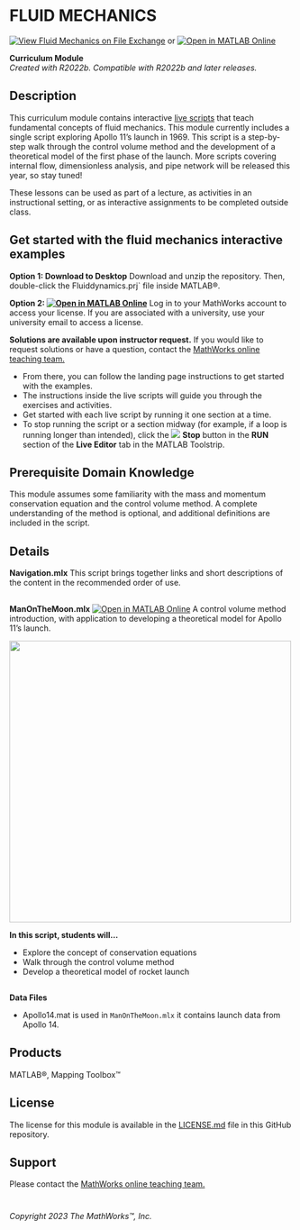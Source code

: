 # FLUID MECHANICS
[![View Fluid Mechanics on File Exchange](https://www.mathworks.com/matlabcentral/images/matlab-file-exchange.svg)](https://www.mathworks.com/matlabcentral/fileexchange/124840-fluid-mechanics) or [![Open in MATLAB Online](https://www.mathworks.com/images/responsive/global/open-in-matlab-online.svg)](https://matlab.mathworks.com/open/github/v1?repo=MathWorks-Teaching-Resources/Fluid-Mechanics&project=fluid-mechanics.prj)

**Curriculum Module**  
_Created with R2022b. Compatible with R2022b and later releases._ 

## Description ##
This curriculum module contains interactive [live scripts](https://www.mathworks.com/products/matlab/live-editor.html) that teach fundamental concepts of fluid mechanics. This module currently includes a single script exploring Apollo 11’s launch in 1969. This script is a step-by-step walk through the control volume method and the development of a theoretical model of the first phase of the launch. More scripts covering internal flow, dimensionless analysis, and pipe network will be released this year, so stay tuned!

These lessons can be used as part of a lecture, as activities in an instructional setting, or as interactive assignments to be completed outside class.

## Get started with the fluid mechanics interactive examples ##

**Option 1: Download to Desktop** Download and unzip the repository. Then, double-click the Fluiddynamics.prj` file inside MATLAB&reg;. 

**Option 2: [![Open in MATLAB Online](https://www.mathworks.com/images/responsive/global/open-in-matlab-online.svg)](https://matlab.mathworks.com/open/github/v1?repo=MathWorks-Teaching-Resources/Fluid-Mechanics&project=fluid-mechanics.prj)** Log in to your MathWorks account to access your license. If you are associated with a university, use your university email to access a license.

**Solutions are available upon instructor request.** If you would like to request solutions or have a question, contact the <a href="mailto:onlineteaching@mathworks.com">MathWorks online teaching team.</a>

- From there, you can follow the landing page instructions to get started with the examples. 
- The instructions inside the live scripts will guide you through the exercises and activities. 
- Get started with each live script by running it one section at a time. 
- To stop running the script or a section midway (for example, if a loop is running longer than intended), click the <img src="https://user-images.githubusercontent.com/88841524/182219991-17ef7bf9-369b-4463-8de6-9e440ca3bc9b.png"> **Stop** button in the **RUN** section of the **Live Editor** tab in the MATLAB Toolstrip.

## Prerequisite Domain Knowledge ##
This module assumes some familiarity with the mass and momentum conservation equation and the control volume method. A complete understanding of the method is optional, and additional definitions are included in the script.

## Details ##

**Navigation.mlx**
This script brings together links and short descriptions of the content in the recommended order of use.

## ##
**ManOnTheMoon.mlx** [![Open in MATLAB Online](https://www.mathworks.com/images/responsive/global/open-in-matlab-online.svg)](https://matlab.mathworks.com/open/github/v1?repo=MathWorks-Teaching-Resources/Fluid-Mechanics&project=fluid-mechanics.prj&file=ManOnTheMoon.mlx)
A control volume method introduction, with application to developing a theoretical model for Apollo 11’s launch. 

<img src="https://user-images.githubusercontent.com/114016079/213758688-bd96d212-a6fb-4cde-a2e1-dd69d06c4ae3.png" width="500"> 

**In this script, students will...**
- Explore the concept of conservation equations
- Walk through the control volume method
- Develop a theoretical model of rocket launch

## ##
**Data Files**
- Apollo14.mat is used in `ManOnTheMoon.mlx` it contains launch data from Apollo 14.

## Products ##
MATLAB&reg;, Mapping Toolbox&trade;

## License ##
The license for this module is available in the [LICENSE.md](LICENSE.md) file in this GitHub repository.

## Support ##
Please contact the <a href="mailto:onlineteaching@mathworks.com">MathWorks online teaching team.</a>

# #
_Copyright 2023 The MathWorks&trade;, Inc._
